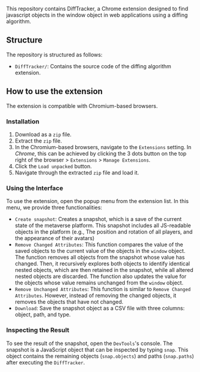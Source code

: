 This repository contains DiffTracker, a Chrome extension designed to find javascript objects in the window object in web applications using a diffing algorithm.

## Structure
The repository is structured as follows:
- `DiffTracker/`: Contains the source code of the diffing algorithm extension.

## How to use the extension
The extension is compatible with Chromium-based browsers.
### Installation
1. Download as a `zip` file.
2. Extract the `zip` file.
3. In the Chromium-based browsers, navigate to the `Extensions` setting. In *Chrome*, this can be achieved by clicking the 3 dots button on the top right of the browser > `Extensions` > `Manage Extensions`.
4. Click the `Load unpacked` button.
5. Navigate through the extracted `zip` file and load it.

### Using the Interface
To use the extension, open the popup menu from the extension list. In this menu, we provide three functionalities:
* `Create snapshot`: Creates a snapshot, which is a save of the current state of the metaverse platform. This snapshot includes all JS-readable objects in the platform (e.g., The position and rotation of all players, and the appearance of their avatars)
* `Remove Changed Attributes`: This function compares the value of the saved objects to the current value of the objects in the `window` object. The function removes all objects from the snapshot whose value has changed. Then, it recursively explores both objects to identify identical nested objects, which are then retained in the snapshot, while all altered nested objects are discarded. The function also updates the value for the objects whose value remains unchanged from the `window` object.
* `Remove Unchanged Attributes`: This function is similar to `Remove Changed Attributes`. However, instead of removing the changed objects, it removes the objects that have not changed.
* `Download`: Save the snapshot object as a CSV file with three columns: object, path, and type.

### Inspecting the Result
To see the result of the snapshot, open the `DevTools`'s console. The snapshot is a JavaScript object that can be inspected by typing `snap`. This object contains the remaining objects (`snap.objects`) and paths (`snap.paths`) after executing the `DiffTracker`.

